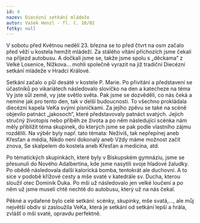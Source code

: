 ```yaml
---
id: 4
nazev: Diecézní setkání mládeže
autor: Vašek Henzl - fl. č. 10/02
fotky: null
---
```

V sobotu před Květnou nedělí 23. března se to před čtvrt na osm začalo před věží u kostela hemžit mládeží. Za stálého vítání příchozích jsme čekali na příjezd autobusu. A dočkali jsme se, takže jsme spolu s „děckama“ z Velké Losenice, Nížkova… mohli společně vyrazit na již tradiční Diecézní setkání mládeže v Hradci Králové.
<p>
Setkání začalo o půl desáté v kostele P. Marie. Po přivítání a představení se účastníků po vikariátech následovalo slovíčko na den a katecheze na téma Vy jste sůl země, vy jste světlo světa. Pak jsme se dozvěděli, co nás čeká a nemine jak pro tento den, tak v delší budoucnosti. To všechno prokládala diecézní kapela VeKa svými písničkami. Za jejího zpěvu se také na scéně objevilo patnáct „jakosoch“, které představovaly patnáct svatých. Jejich stručný životopis nebo příběh ze života a po něm následující scénka nám měly přiblížit téma skupinek, do kterých jsme se pak podle vlastního zájmu rozdělili. Na výběr byly např. tato témata: Neživíš, tak nepřepínej aneb Křesťan a média, Nikdo není dokonalý aneb Vždy máme možnost začít znova, Se skalpelem do kostela aneb Křesťan a medicína, atd. 
<p>
Po tématických skupinkách, které byly v Biskupském gymnáziu, jsme se přesunuli do Nového Adalbertina, kde jsme nasytili svoje hladové žaludky. Po obědě následovala další kalorická bomba, tentokrát ale duchovní. A to sice v podobě křížové cesty a mše svaté v katedrále sv. Ducha, kterou sloužil otec Dominik Duka. Po mši už následovalo jen velké loučení a po něm už jsme museli chtě nechtě do autobusu, který už na nás čekal.
<p>
Pěkné a vydařené bylo celé setkání: scénky, skupinky, mše svatá,…, ale můj největší obdiv si zasloužila VeKa, která je setkání od setkání lepší a hrála, zvlášť o mši svaté, opravdu perfektně.
